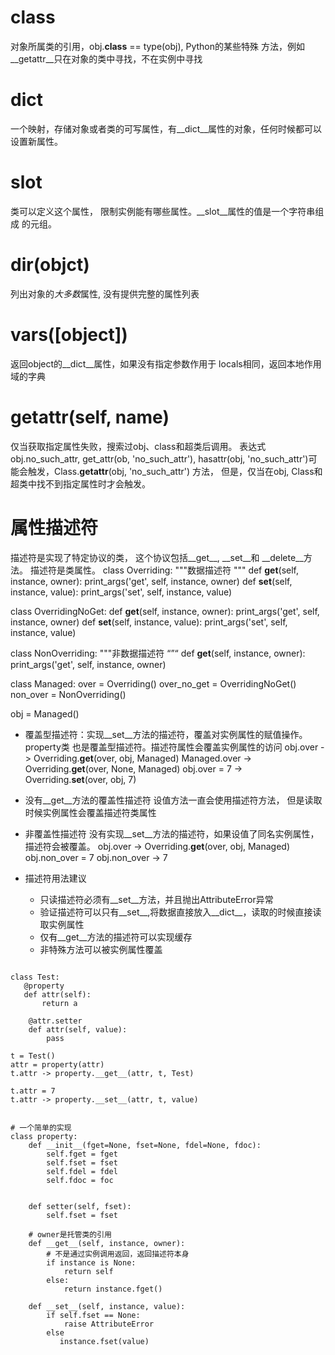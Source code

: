 # __class__
 对象所属类的引用，obj.__class__ == type(obj), Python的某些特殊
 方法，例如__getattr__只在对象的类中寻找，不在实例中寻找

# __dict__
一个映射，存储对象或者类的可写属性，有__dict__属性的对象，任何时候都可以
设置新属性。

# __slot__
类可以定义这个属性， 限制实例能有哪些属性。__slot__属性的值是一个字符串组成
的元组。

# dir(objct)
列出对象的*大多数*属性, 没有提供完整的属性列表

# vars([object])
返回object的__dict__属性，如果没有指定参数作用于
locals相同，返回本地作用域的字典

# __getattr__(self, name)
仅当获取指定属性失败，搜索过obj、class和超类后调用。
表达式obj.no_such_attr, get_attr(ob, 'no_such_attr'),
hasattr(obj, 'no_such_attr')可能会触发，Class.__getattr__(obj, 'no_such_attr')
方法， 但是，仅当在obj, Class和超类中找不到指定属性时才会触发。


# 属性描述符
描述符是实现了特定协议的类， 这个协议包括__get__, __set__和 __delete__方法。
描述符是类属性。
class Overriding:
    """数据描述符
    """
    def __get__(self, instance, owner):
        print_args('get', self, instance, owner)
    def __set__(self, instance, value):
        print_args('set', self, instance, value)

class OverridingNoGet:
    def __get__(self, instance, owner):
        print_args('get', self, instance, owner)
    def __set__(self, instance, value):
        print_args('set', self, instance, value)

class NonOverriding:
        """非数据描述符
        “”“
        def __get__(self, instance, owner):
        print_args('get', self, instance, owner)

class Managed:
    over = Overriding()
    over_no_get = OverridingNoGet()
    non_over = NonOverriding()

obj = Managed()

- 覆盖型描述符：实现__set__方法的描述符，覆盖对实例属性的赋值操作。property类
  也是覆盖型描述符。描述符属性会覆盖实例属性的访问
  obj.over -> Overriding.__get__(over, obj, Managed)
  Managed.over -> Overriding.__get__(over, None, Managed)
  obj.over = 7 -> Overriding.__set__(over, obj, 7)

- 没有__get__方法的覆盖性描述符
  设值方法一直会使用描述符方法， 但是读取时候实例属性会覆盖描述符类属性

- 非覆盖性描述符
  没有实现__set__方法的描述符，如果设值了同名实例属性，描述符会被覆盖。
  obj.over -> Overriding.__get__(over, obj, Managed)
  obj.non_over = 7
  obj.non_over -> 7

- 描述符用法建议
  - 只读描述符必须有__set__方法，并且抛出AttributeError异常
  - 验证描述符可以只有__set__,将数据直接放入__dict__，读取的时候直接读取实例属性
  - 仅有__get__方法的描述符可以实现缓存
  - 非特殊方法可以被实例属性覆盖

```

class Test:
   @property
   def attr(self):
       return a

    @attr.setter
    def attr(self, value):
        pass

t = Test()
attr = property(attr)
t.attr -> property.__get__(attr, t, Test)

t.attr = 7
t.attr -> property.__set__(attr, t, value)


# 一个简单的实现
class property:
    def __init__(fget=None, fset=None, fdel=None, fdoc):
        self.fget = fget
        self.fset = fset
        self.fdel = fdel
        self.fdoc = foc


    def setter(self, fset):
        self.fset = fset

    # owner是托管类的引用
    def __get__(self, instance, owner):
        # 不是通过实例调用返回，返回描述符本身
        if instance is None:
            return self
        else:
            return instance.fget()

    def __set__(self, instance, value):
        if self.fset == None:
            raise AttributeError
        else
           instance.fset(value)
```